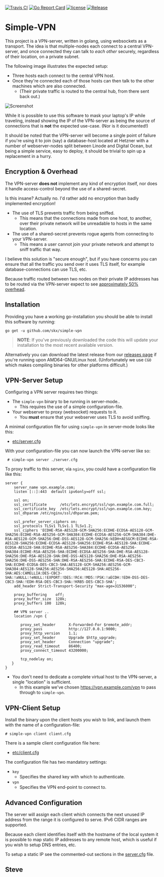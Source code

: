 [![Travis CI](https://img.shields.io/travis/skx/simple-vpn/master.svg?style=flat-square)](https://travis-ci.org/skx/simple-vpn)
[![Go Report Card](https://goreportcard.com/badge/github.com/skx/simple-vpn)](https://goreportcard.com/report/github.com/skx/simple-vpn)
[![license](https://img.shields.io/github/license/skx/simple-vpn.svg)](https://github.com/skx/simple-vpn/blob/master/LICENSE)
[![Release](https://img.shields.io/github/release/skx/simple-vpn.svg)](https://github.com/skx/simple-vpn/releases/latest)

# Simple-VPN

This project is a VPN-server, written in golang, using websockets as a transport.  The idea is that multiple-nodes each connect to a central VPN-server, and once connected they can talk to _each other_ securely, regardless of their location, on a private subnet.

The following image illustrates the expected setup:

* Three hosts each connect to the central VPN host.
* Once they're connected each of those hosts can then talk to the other machines which are also connected.
  * (Their private traffic is routed to the central hub, from there sent back out.)

![Screenshot](_media/vpn.png)

While it is possible to use this software to mask your laptop's IP while traveling, instead showing the IP of the VPN-server as being the source of connections that is __not__ the expected use-case.  (Nor is it documented!)

It should be noted that the VPN-server will become a single point of failure if you're using it to join (say) a database-host located at Hetzner with a number of webserver-nodes split between Linode and Digital Ocean, but being a simple service, easy to deploy, it should be trivial to spin up a replacement in a hurry.


## Encryption & Overhead

The VPN-server __does not__ implement any kind of encryption itself, nor does it handle access-control beyond the use of a shared-secret.

Is this insane?  Actually no.  I'd rather add no encryption than badly implemented encryption!

* The use of TLS prevents traffic from being sniffed.
  * This means that the connections made from one host, to another, over their private network will be unreadable to hosts in the same location.
* The use of a shared-secret prevents rogue agents from connecting to your VPN-server.
  * This means a user cannot join your private network and attempt to sniff traffic that way.

I believe this solution is "secure enough", but if you have concerns you can ensure that all the traffic you send over it uses TLS itself, for example database-connections can use TLS, etc.

Because traffic routed between two nodes on their private IP addresses has to be routed via the VPN-server expect to see [approximately 50% overhead](https://github.com/skx/simple-vpn/issues/9).


## Installation

Providing you have a working go-installation you should be able to install this software by running:

    go get -u github.com/skx/simple-vpn

> **NOTE**: If you've previously downloaded the code this will update your installation to the most recent available version.

Alternatively you can download the latest release from our [releases page](https://github.com/skx/simple-vpn/releases/) if you're running upon AMD64-GNU/Linux host.  (Unfortunately we use `CGO` which makes compiling binaries for other platforms difficult.)



## VPN-Server Setup

Configuring a VPN server requires two things:

* The `simple-vpn` binary to be running in server-mode..
  * This requires the use of a simple configuration-file.
* Your webserver to proxy (websocket) requests to it.
  * You __must__ ensure that your webserver uses TLS to avoid sniffing.

A minimal configuration file for using `simple-vpn` in server-mode looks like this:

* [etc/server.cfg](etc/server.cfg)

With your configuration-file you can now launch the VPN-server like so:

     # simple-vpn server ./server.cfg

To proxy traffic to this server, via `nginx`, you could have a configuration file like this:

    server {
        server_name vpn.example.com;
        listen [::]:443  default ipv6only=off ssl;

        ssl on;
        ssl_certificate      /etc/lets.encrypt/ssl/vpn.example.com.full;
        ssl_certificate_key  /etc/lets.encrypt/ssl/vpn.example.com.key;
        ssl_dhparam /etc/nginx/ssl/dhparam.pem;

        ssl_prefer_server_ciphers on;
        ssl_protocols TLSv1 TLSv1.1 TLSv1.2;
        ssl_ciphers 'ECDHE-RSA-AES128-GCM-SHA256:ECDHE-ECDSA-AES128-GCM-SHA256:ECDHE-RSA-AES256-GCM-SHA384:ECDHE-ECDSA-AES256-GCM-SHA384:DHE-RSA-AES128-GCM-SHA256:DHE-DSS-AES128-GCM-SHA256:kEDH+AESGCM:ECDHE-RSA-AES128-SHA256:ECDHE-ECDSA-AES128-SHA256:ECDHE-RSA-AES128-SHA:ECDHE-ECDSA-AES128-SHA:ECDHE-RSA-AES256-SHA384:ECDHE-ECDSA-AES256-SHA384:ECDHE-RSA-AES256-SHA:ECDHE-ECDSA-AES256-SHA:DHE-RSA-AES128-SHA256:DHE-RSA-AES128-SHA:DHE-DSS-AES128-SHA256:DHE-RSA-AES256-SHA256:DHE-DSS-AES256-SHA:DHE-RSA-AES256-SHA:ECDHE-RSA-DES-CBC3-SHA:ECDHE-ECDSA-DES-CBC3-SHA:AES128-GCM-SHA256:AES256-GCM-SHA384:AES128-SHA256:AES256-SHA256:AES128-SHA:AES256-SHA:AES:CAMELLIA:DES-CBC3-SHA:!aNULL:!eNULL:!EXPORT:!DES:!RC4:!MD5:!PSK:!aECDH:!EDH-DSS-DES-CBC3-SHA:!EDH-RSA-DES-CBC3-SHA:!KRB5-DES-CBC3-SHA';
        add_header Strict-Transport-Security "max-age=31536000";

        proxy_buffering    off;
        proxy_buffer_size  128k;
        proxy_buffers 100  128k;

        ## VPN server ..
        location /vpn {

           proxy_set_header      X-Forwarded-For $remote_addr;
           proxy_pass            http://127.0.0.1:9000;
           proxy_http_version    1.1;
           proxy_set_header      Upgrade $http_upgrade;
           proxy_set_header      Connection "upgrade";
           proxy_read_timeout    86400;
           proxy_connect_timeout 43200000;

           tcp_nodelay on;
       }
    }

* You don't need to dedicate a complete virtual host to the VPN-server, a single "location" is sufficient.
  * In this example we've chosen https://vpn.example.com/vpn to pass through to `simple-vpn`.


## VPN-Client Setup

Install the binary upon the client hosts you wish to link, and launch them with the name of a configuration-file:

    # simple-vpn client client.cfg

There is a sample client configuration file here:

* [etc/client.cfg](etc/client.cfg)

The configuration file has two mandatory settings:

* `key`
  * Specifies the shared key with which to authenticate.
* `vpn`
  * Specifies the VPN end-point to connect to.



## Advanced Configuration

The server will assign each client which connects the next unused IP address from the range it is configured to serve. IPv6 CIDR ranges are supported.

Because each client identifies itself with the hostname of the local system it is possible to map static IP addresses to any remote host, which is useful if you wish to setup DNS entries, etc.

To setup a static IP see the commented-out sections in the [server.cfg](etc/server.cfg) file.


Steve
--
